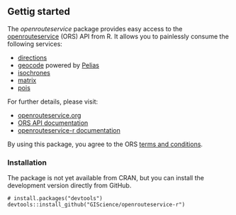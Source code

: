 Gettig started
--------------

The *openrouteservice* package provides easy access to the
[openrouteservice](https://go.openrouteservice.org) (ORS) API from R. It
allows you to painlessly consume the following services:

-   [directions](https://openrouteservice.org/documentation/#/reference/directions/directions)
-   [geocode](https://openrouteservice.org/documentation/#/reference/geocode/geocode)
    powered by [Pelias](https://pelias.io)
-   [isochrones](https://openrouteservice.org/documentation/#/reference/isochrones/isochrones)
-   [matrix](https://openrouteservice.org/documentation/#/reference/matrix/matrix)
-   [pois](https://github.com/GIScience/openpoiservice#api-documentation)

For further details, please visit:

-   [openrouteservice.org](https://go.openrouteservice.org)
-   [ORS API
    documentation](https://go.openrouteservice.org/documentation/)
-   [openrouteservice-r
    documentation](http://GIScience.github.io/openrouteservice-r/)

By using this package, you agree to the ORS [terms and
conditions](https://go.openrouteservice.org/terms-of-service/).

### Installation

The package is not yet available from CRAN, but you can install the
development version directly from GitHub.

    # install.packages("devtools")
    devtools::install_github("GIScience/openrouteservice-r")
